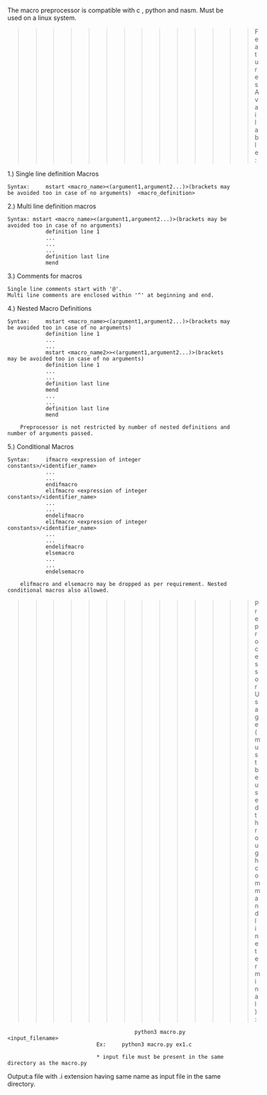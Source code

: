 The macro preprocessor is compatible with c , python and nasm.
Must be used on a linux system.

>>>>>>>>>>>>>>Features Available:

1.) Single line definition Macros

	Syntax: 	mstart <macro_name><(argument1,argument2...)>(brackets may be avoided too in case of no arguments)	<macro_definition>
	
2.) Multi line definition macros
	
	Syntax:	mstart <macro_name><(argument1,argument2...)>(brackets may be avoided too in case of no arguments)
				definition line 1
				...
				...
				...
				definition last line
				mend
				
3.) Comments for macros

	Single line comments start with '@'.
	Multi line comments are enclosed within '^' at beginning and end.
	
4.) Nested Macro Definitions

	Syntax: 	mstart <macro_name><(argument1,argument2...)>(brackets may be avoided too in case of no arguments)
				definition line 1
				...
				...
				mstart <macro_name2>><(argument1,argument2...)>(brackets may be avoided too in case of no arguments)
				definition line 1
				...
				...
				definition last line
				mend
				...
				...
				definition last line
				mend
				
		Preprocessor is not restricted by number of nested definitions and number of arguments passed.
		
5.) Conditional Macros

	Syntax: 	ifmacro <expression of integer constants>/<identifier_name>
				...
				...
				endifmacro
				elifmacro <expression of integer constants>/<identifier_name>
				...
				...
				endelifmacro
				elifmacro <expression of integer constants>/<identifier_name>
				...
				...
				endelifmacro
				elsemacro
				...
				...
				endelsemacro
				
		elifmacro and elsemacro may be dropped as per requirement. Nested conditional macros also allowed.
	
	
>>>>>>>>>>>>>>Preprocessor Usage(must be used through command line terminal):

											python3 macro.py <input_filename>
								Ex:		python3 macro.py ex1.c
											
								* input file must be present in the same directory as the macro.py
								
Output:a file with .i extension having same name as input file in the same directory.
